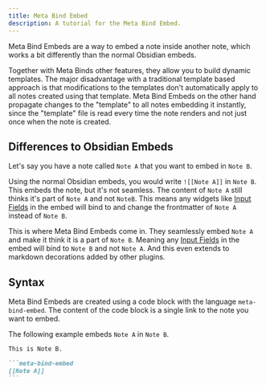 ```yaml
---
title: Meta Bind Embed
description: A tutorial for the Meta Bind Embed.
---
```


Meta Bind Embeds are a way to embed a note inside another note, which works a bit differently than the normal Obsidian embeds.

Together with Meta Binds other features, they allow you to build dynamic templates. 
The major disadvantage with a traditional template based approach is that modifications to the templates don't automatically apply to all notes created using that template.
Meta Bind Embeds on the other hand propagate changes to the "template" to all notes embedding it instantly, since the "template" file is read every time the note renders and not just once when the note is created.

## Differences to Obsidian Embeds

Let's say you have a note called `Note A` that you want to embed in `Note B`.

Using the normal Obsidian embeds, you would write `![[Note A]]` in `Note B`.
This embeds the note, but it's not seamless.
The content of `Note A` still thinks it's part of `Note A` and not `NoteB`.
This means any widgets like [Input Fields](/obsidian-meta-bind-plugin-docs/guides/inputfields) in the embed will bind to and change the frontmatter of `Note A` instead of `Note B`.

This is where Meta Bind Embeds come in.
They seamlessly embed `Note A` and make it think it is a part of `Note B`.
Meaning any [Input Fields](/obsidian-meta-bind-plugin-docs/guides/inputfields) in the embed will bind to `Note B` and not `Note A`.
And this even extends to markdown decorations added by other plugins.

## Syntax

Meta Bind Embeds are created using a code block with the language `meta-bind-embed`.
The content of the code block is a single link to the note you want to embed.

The following example embeds `Note A` in `Note B`.

````md
This is Note B.

```meta-bind-embed
[[Note A]]
```
````
